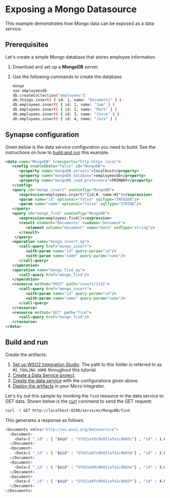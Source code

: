 # Exposing a Mongo Datasource

This example demonstrates how Mongo data can be exposed as a data service.

## Prerequisites

Let's create a simple Mongo database that stores employee information.

1.  Download and set up a <b>MongoDB</b> server.
2.  Use the following commands to create the database.

    ```bash
    mongo
    use employeesdb
    db.createCollection("employees")
    db.things.insert( { id: 1, name: "Document1" } )
    db.employees.insert( { id: 1, name: "Sam" } )
    db.employees.insert( { id: 2, name: "Mark" } )
    db.employees.insert( { id: 3, name: "Steve" } )
    db.employees.insert( { id: 4, name: "Jack" } )
    ```

## Synapse configuration
Given below is the data service configuration you need to build. See the instructions on how to [build and run](#build-and-run) this example.

```xml
<data name="MongoDB" transports="http https local">
   <config enableOData="false" id="MongoDB">
      <property name="mongoDB_servers">localhost</property>
      <property name="mongoDB_database">employeesdb</property>
      <property name="mongoDB_read_preference">PRIMARY</property>
   </config>
   <query id="mongo_insert" useConfig="MongoDB">
      <expression>employees.insert("{id:#, name:#}")</expression>
      <param name="id" optional="false" sqlType="INTEGER"/>
      <param name="name" optional="false" sqlType="STRING"/>
   </query>
   <query id="mongo_find" useConfig="MongoDB">
      <expression>employees.find()</expression>
      <result element="Documents" rowName="Document">
         <element column="document" name="Data" xsdType="string"/>
      </result>
    </query>
   <operation name="mongo_insert_op">
      <call-query href="mongo_insert">
         <with-param name="id" query-param="id"/>
         <with-param name="name" query-param="name"/>
      </call-query>
   </operation>
   <operation name="mongo_find_op">
      <call-query href="mongo_find"/>
   </operation>
   <resource method="POST" path="insert/{id}">
      <call-query href="mongo_insert">
         <with-param name="id" query-param="id"/>
         <with-param name="name" query-param="name"/>
      </call-query>
   </resource>
   <resource method="GET" path="find">
      <call-query href="mongo_find"/>
   </resource>
</data>
```

## Build and run

Create the artifacts:

1. [Set up WSO2 Integration Studio](../../../../develop/installing-WSO2-Integration-Studio). The path to this folder is referred to as `MI_TOOLING_HOME` throughout this tutorial.        
2. [Create a Data Service project](../../../../develop/create-data-services-configs).
3. [Create the data service](../../../../develop/creating-artifacts/data-services/creating-data-services) with the configurations given above.
4. [Deploy the artifacts](../../../../develop/deploy-artifacts) in your Micro Integrator. 

Let's try out this sample by invoking the `find` resource in the data service to GET data. Shown below is the [curl](http://curl.haxx.se/) command to send the GET request:

```bash
curl -X GET http://localhost:8290/services/MongoDB/find
```

This generates a response as follows.

```bash
<Documents xmlns="http://ws.wso2.org/dataservice">
  <Document>
    <Data>{ "_id" : { "$oid" : "5fd21a7dc9b921afa1c9b83c"} , "id" : 1.0 , "name" : "Sam"}</Data>
  </Document>
  <Document>
    <Data>{ "_id" : { "$oid" : "5fd21a87c9b921afa1c9b83d"} , "id" : 2.0 , "name" : "Mark"}</Data>
  </Document>
  <Document>
    <Data>{ "_id" : { "$oid" : "5fd21a90c9b921afa1c9b83e"} , "id" : 3.0 , "name" : "Steve"}</Data>
  </Document>
  <Document>
    <Data>{ "_id" : { "$oid" : "5fd21a9fc9b921afa1c9b83f"} , "id" : 4.0 , "name" : "Jack"}</Data>
  </Document>
</Documents>
```
